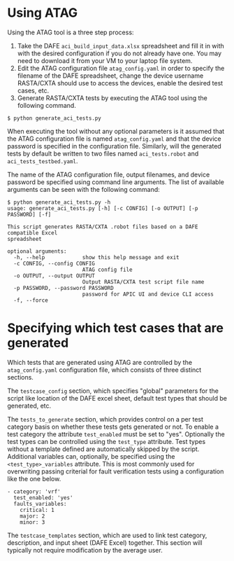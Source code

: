 # Using ATAG

Using the ATAG tool is a three step process:

1. Take the DAFE `aci_build_input_data.xlsx` spreadsheet and fill it in with
with the desired configuration if you do not already have one. You may need to
download it from your VM to your laptop file system.
2. Edit the ATAG configuration file `atag_config.yaml` in order to specify the
filename of the DAFE spreadsheet, change the device username RASTA/CXTA should
use to access the devices, enable the desired test cases, etc.
3. Generate RASTA/CXTA tests by executing the ATAG tool using the following
command.

```
$ python generate_aci_tests.py
```

When executing the tool without any optional parameters is it assumed that the
ATAG configuration file is named `atag_config.yaml` and that the device password
is specified in the configuration file. Similarly, will the generated tests by
default be written to two files named `aci_tests.robot` and
`aci_tests_testbed.yaml`.

The name of the ATAG configuration file, output filenames, and device password
be specified using command line arguments. The list of available arguments
can be seen with the following command:

```
$ python generate_aci_tests.py -h
usage: generate_aci_tests.py [-h] [-c CONFIG] [-o OUTPUT] [-p PASSWORD] [-f]

This script generates RASTA/CXTA .robot files based on a DAFE compatible Excel
spreadsheet

optional arguments:
  -h, --help            show this help message and exit
  -c CONFIG, --config CONFIG
                        ATAG config file
  -o OUTPUT, --output OUTPUT
                        Output RASTA/CXTA test script file name
  -p PASSWORD, --password PASSWORD
                        password for APIC UI and device CLI access
  -f, --force
```

# Specifying which test cases that are generated

Which tests that are generated using ATAG are controlled by the `atag_config.yaml` configuration file, which consists of three distinct sections.

The `testcase_config` section, which specifies "global" parameters for the script like location of the DAFE excel sheet, default test types that should be generated, etc.

The `tests_to_generate` section, which provides control on a per test category basis on whether these tests gets generated or not. To enable a test category the attribute `test_enabled` must be set to "yes".
Optionally the test types can be controlled using the `test_type` attribute. Test types without a template defined are automatically skipped by the script. Additional variables can, optionally, be specified using the `<test_type>_variables` attribute. This is most commonly used for overwriting passing criterial for fault verification tests using a configuration like the one below.
```
- category: 'vrf'
  test_enabled: 'yes'
  faults_variables:
    critical: 1
    major: 2
    minor: 3
```

The `testcase_templates` section, which are used to link test category, description, and input sheet (DAFE Excel) together. This section will typically not require modification by the average user.
